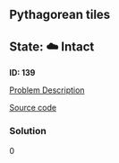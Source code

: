 ## Pythagorean tiles

## State: :cloud: **Intact**

**ID: 139**

[Problem Description](https://projecteuler.net/problem=139)

[Source code](main.cpp)

### Solution
0